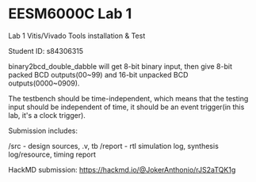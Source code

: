 # EESM6000C Lab 1
Lab 1 Vitis/Vivado Tools installation & Test

Student ID: s84306315

binary2bcd_double_dabble will get 8-bit binary input, then give 8-bit packed BCD outputs(00~99) and 16-bit unpacked BCD outputs(0000~0909).

The testbench should be time-independent, which means that the testing input should be independent of time, it should be an event trigger(in this lab, it's a clock trigger).

Submission includes:

/src - design sources, .v, tb
/report - rtl simulation log, synthesis log/resource, timing report

HackMD submission: https://hackmd.io/@JokerAnthonio/rJS2aTQK1g
